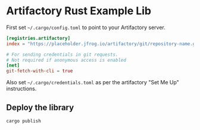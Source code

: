 # Artifactory Rust Example Lib
First set `~/.cargo/config.toml` to point to your Artifactory server.

```toml
[registries.artifactory]
index = "https://placeholder.jfrog.io/artifactory/git/repository-name.git"

# For sending credentials in git requests.
# Not required if anonymous access is enabled
[net]
git-fetch-with-cli = true
```

Also set `~/.cargo/credentials.toml` as per the artifactory "Set Me Up" instructions.

## Deploy the library

```bash
cargo publish
```